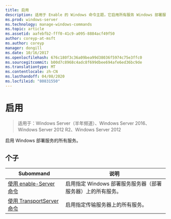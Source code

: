 ```yaml
---
title: 启用
description: 适用于 Enable 的 Windows 命令主题，它启用所有服务 Windows 部署服务。
ms.prod: windows-server
ms.technology: manage-windows-commands
ms.topic: article
ms.assetid: aafebfb2-fff0-41c9-a095-8884acf49f50
author: coreyp-at-msft
ms.author: coreyp
manager: dongill
ms.date: 10/16/2017
ms.openlocfilehash: 676c180f3c36a09bea99d38036f5974c75e3ffc0
ms.sourcegitcommit: b00d7c8968c4adc8f699dbee694afe6ed36bc9de
ms.translationtype: MT
ms.contentlocale: zh-CN
ms.lasthandoff: 04/08/2020
ms.locfileid: "80831550"
---
```

# <a name="enable"></a>启用

>适用于：Windows Server（半年频道）、Windows Server 2016、Windows Server 2012 R2、Windows Server 2012

启用 Windows 部署服务的所有服务。

## <a name="subcommands"></a>个子
|Subommand|说明|
|-------|--------|
|[使用 enable-Server 命令](using-the-enable-server-command.md)|启用指定 Windows 部署服务服务器（部署服务器）上的所有服务。|
|[使用 TransportServer 命令](using-the-enable-transportserver-command.md)|启用指定传输服务器上的所有服务。|
